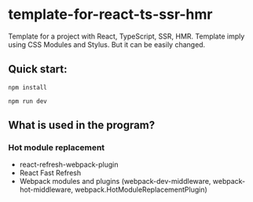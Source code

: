 # template-for-react-ts-ssr-hmr

Template for a project with React, TypeScript, SSR, HMR. Template imply using CSS Modules and Stylus. But it can be easily changed.

## Quick start:

```shell
npm install

npm run dev
```

## What is used in the program?

### Hot module replacement

- react-refresh-webpack-plugin
- React Fast Refresh
- Webpack modules and plugins (webpack-dev-middleware, webpack-hot-middleware, webpack.HotModuleReplacementPlugin)

